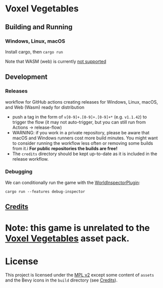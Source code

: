 # Voxel Vegetables

## Building and Running

### Windows, Linux, macOS

Install cargo, then `cargo run`

Note that WASM (web) is currently [not supported](https://github.com/bbarker/voxel-vegetables/issues/19)

## Development

### Releases

workflow for GitHub actions creating releases for Windows, Linux, macOS, and Web (Wasm) ready for distribution
   * push a tag in the form of `v[0-9]+.[0-9]+.[0-9]+*` (e.g. `v1.1.42`) to trigger the flow (it may not auto-trigger,
      but you can still run from Actions -> release-flow)
   * WARNING: if you work in a private repository, please be aware that macOS and Windows runners cost more
      build minutes. You might want to consider running the workflow less often or removing some builds from it.i
      **For public repositories the builds are free!**
   * The `credits` directory should be kept up-to-date as it is included in the release workflow.
        
### Debugging

We can conditionally run the game with the [WorldInspectorPlugin](https://github.com/jakobhellermann/bevy-inspector-egui):

```
cargo run --features debug-inspector
```

## [Credits](./credits/CREDITS.md)


# Note: this game is unrelated to the [Voxel Vegetables](https://vox-fox.itch.io/voxel-vegetables) asset pack.

# License

This project is licensed under the [MPL v2](LICENSE.md) except some content of `assets` and the Bevy icons 
in the `build` directory (see [Credits](credits/CREDITS.md)). 

